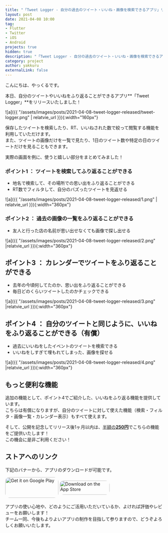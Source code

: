 ```yaml
---
title: "「Tweet Logger - 自分の過去のツイート・いいね・画像を検索できるアプリ」リリース！"
layout: post
date: 2021-04-08 10:00
tag:
- Flutter
- Twitter
- iOS
- Android
projects: true
hidden: true
description: "「Tweet Logger - 自分の過去のツイート・いいね・画像を検索できるアプリ」リリース！"
category: project
author: yakkuru
externalLink: false
---
```


こんにちは、やっくるです。

本日、自分のツイートやいいねをふり返ることができるアプリ**「Tweet Logger」**をリリースいたしました！

![a]({{ "/assets/images/posts/2021-04-08-tweet-logger-released/tweet-logger.png" | relatvie_url }}){:width="160px"}

保存したツイートを検索したり、RT、いいねされた数で絞って閲覧する機能を利用していただけます。<br>
また、ツイートの画像だけを一覧で見たり、1日のツイート数や特定の日のツイートだけを見ることもできます。

実際の画面を例に、使うと嬉しい部分をまとめてみました！

### ポイント1 ： ツイートを検索してふり返ることができる
- 地名で検索して、その場所での思い出をふり返ることができる
- RT数でフィルタして、自分のバズったツイートを見返せる

![a]({{ "/assets/images/posts/2021-04-08-tweet-logger-released/1.png" | relatvie_url }}){:width="360px"}

### ポイント2 ： 過去の画像の一覧をふり返ることができる
- 友人と行った店の名前が思い出せなくても画像で探し出せる

![a]({{ "/assets/images/posts/2021-04-08-tweet-logger-released/2.png" |relatvie_url }}){:width="360px"}

## ポイント3 ： カレンダーでツイートをふり返ることができる
- 去年の今頃何してたのか、思い出をふり返ることができる
- 毎日どのくらいツイートしたのかチェックできる

![a]({{ "/assets/images/posts/2021-04-08-tweet-logger-released/3.png" |relatvie_url }}){:width="360px"}

## ポイント4 ： 自分のツイートと同じように、いいねをふり返ることができる（有償）
- 過去にいいねをしたイベントのツイートを検索できる
- いいねをしすぎて埋もれてしまった、画像を探せる

![a]({{ "/assets/images/posts/2021-04-08-tweet-logger-released/4.png" |relatvie_url }}){:width="360px"}


## もっと便利な機能

追加の機能として、ポイント4でご紹介した、いいねをふり返る機能を提供しています。<br>
こちらは有償になりますが、自分のツイートに対して使えた機能（検索・フィルタ・画像一覧・カレンダー表示）もすべて使えます。

そして、公開を記念してリリース後1ヶ月以内は、<u>半額の<b>250円</b></u>でこちらの機能をご提供いたします！<br>
この機会に是非ご利用ください！


## ストアへのリンク
下記のバナーから、アプリのダウンロードが可能です。

<a href='https://play.google.com/store/apps/details?id=com.webbbbbbb.tweet_logger&pcampaignid=pcampaignidMKT-Other-global-all-co-prtnr-py-PartBadge-Mar2515-1' style="display: inline-block; overflow: hidden; border-top-left-radius: 13px; border-top-right-radius: 13px; border-bottom-right-radius: 13px;border-bottom-left-radius: 13px; width: 170px; height: 66px"><img src='https://play.google.com/intl/en_us/badges/static/images/badges/en_badge_web_generic.png' alt='Get it on Google Play' style="border-top-left-radius: 13px; border-top-right-radius: 13px; border-bottom-right-radius: 13px;border-bottom-left-radius: 13px; width: 170px; height: 66px;"/></a> <a href="https://apps.apple.com/jp/app/tweet-logger/id1553229063?itsct=apps_box&amp;itscg=30200" style="display: inline-block; overflow: hidden; border-top-left-radius: 13px; border-top-right-radius: 13px; border-bottom-right-radius: 13px; border-bottom-left-radius: 13px; width: 160px; height: 65px;"><img src="https://tools.applemediaservices.com/api/badges/download-on-the-app-store/black/en-us?size=250x83&amp;releaseDate=1617062400&h=330bce3e8b7280b3c04d553541f2ad85" alt="Download on the App Store" style="border-top-left-radius: 13px; border-top-right-radius: 13px; border-bottom-right-radius: 13px; border-bottom-left-radius: 13px; width: 160px; height: 45px; margin: 10px 0px 0px 0px"></a>


アプリの使い心地や、どのようにご活用いただいているか、よければ評価やレビューをお願いします！<br>
チーム一同、今後もよりよいアプリの制作を目指して参りますので、どうぞよろしくお願いいたします。
